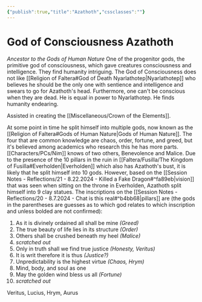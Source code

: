 ```yaml
---
{"publish":true,"title":"Azathoth","cssclasses":""}
---
```



# God of Consciousness Azathoth

_Ancestor to the Gods of Human Nature_
One of the progenitor gods, the primitive god of consciousness, which gave creatures consciousness and intelligence. They find humanity intriguing. The God of Consciousness does not like [[Religion of Faltera#God of Death Nyarlathotep\|Nyarlathotep]] who believes he should be the only one with sentience and intelligence and swears to go for Azathoth's head. Furthermore, one can't be conscious when they are dead. He is equal in power to Nyarlathotep. He finds humanity endearing.

Assisted in creating the [[Miscellaneous/Crown of the Elements]].

At some point in time he split himself into multiple gods, now known as the [[Religion of Faltera#Gods of Human Nature\|Gods of Human Nature]]. The four that are common knowledge are chaos, order, fortune, and greed, but it's believed among academics who research this he has more parts. [[Characters/PCs/Nim]] knows of two others, Benevolence and Malice. Due to the presence of the 10 pillars in the ruin in [[Faltera/Fusilla/The Kingdom of Fusilla#Everholden\|Everholden]] which also has Azathoth's bust, it is likely that he split himself into 10 gods. However, based on the [[Session Notes - Reflections/21 - 8.22.2024 - Killed a Fake Dragon#^fa89eb\|vision]] that was seen when sitting on the throne in Everholden, Azathoth split himself into 9 clay statues. The inscriptions on the [[Session Notes - Reflections/20 - 8.7.2024 - Chat is this real#^b4bb68\|pillars]] are (the gods in the parentheses are guesses as to which god relates to which inscription and unless bolded are not confirmed):

1. As it is divinely ordained all shall be mine _(Greed)_
2. The true beauty of life lies in its structure _(Order)_
3. Others shall be crushed beneath my heel _(Malice)_
4. _scratched out_
5. Only in truth shall we find true justice _(Honesty, Veritus)_
6. It is writ therefore it is thus _(Justice?)_
7. Unpredictability is the highest virtue _(Chaos, Hrym)_
8. Mind, body, and soul as one
9. May the golden wind bless us all _(Fortune)_
10. _scratched out_

Veritus, Lucius, Hrym, Aurus
